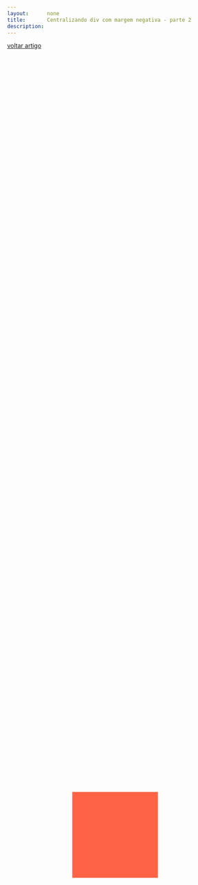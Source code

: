 ```yaml
---
layout:      none
title:       Centralizando div com margem negativa - parte 2
description:
---
```


[voltar artigo](../)

<div class="exemplo"></div>
<style>
div.exemplo {
    background-color: tomato;
    width:200px;
    height:200px;
    position:absolute;
    top:50%;
    left:50%;
    margin-top:-100px;
    margin-left:-100px;
}
</style>
